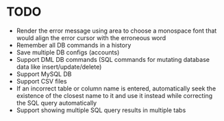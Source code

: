 # TODO

- Render the error message using area to choose a monospace font that would align the error cursor with the erroneous word
- Remember all DB commands in a history
- Save multiple DB configs (accounts)
- Support DML DB commands (SQL commands for mutating database data like insert/update/delete)
- Support MySQL DB
- Support CSV files
- If an incorrect table or column name is entered, automatically seek the existence of the closest name to it and use it instead while correcting the SQL query automatically
- Support showing multiple SQL query results in multiple tabs

